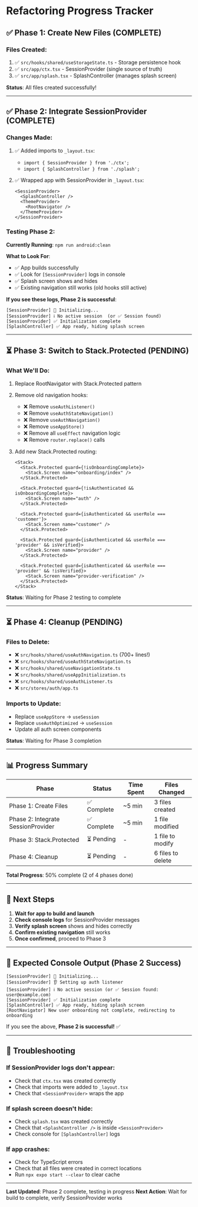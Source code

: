 # Refactoring Progress Tracker

## ✅ Phase 1: Create New Files (COMPLETE)

### Files Created:
1. ✅ `src/hooks/shared/useStorageState.ts` - Storage persistence hook
2. ✅ `src/app/ctx.tsx` - SessionProvider (single source of truth)
3. ✅ `src/app/splash.tsx` - SplashController (manages splash screen)

**Status**: All files created successfully!

---

## ✅ Phase 2: Integrate SessionProvider (COMPLETE)

### Changes Made:
1. ✅ Added imports to `_layout.tsx`:
   - `import { SessionProvider } from './ctx';`
   - `import { SplashController } from './splash';`

2. ✅ Wrapped app with SessionProvider in `_layout.tsx`:
   ```tsx
   <SessionProvider>
     <SplashController />
     <ThemeProvider>
       <RootNavigator />
     </ThemeProvider>
   </SessionProvider>
   ```

### Testing Phase 2:
**Currently Running**: `npm run android:clean`

**What to Look For**:
- ✅ App builds successfully
- ✅ Look for `[SessionProvider]` logs in console
- ✅ Splash screen shows and hides
- ✅ Existing navigation still works (old hooks still active)

**If you see these logs, Phase 2 is successful**:
```
[SessionProvider] 🚀 Initializing...
[SessionProvider] ℹ️ No active session  (or ✅ Session found)
[SessionProvider] ✅ Initialization complete
[SplashController] ✅ App ready, hiding splash screen
```

---

## ⏳ Phase 3: Switch to Stack.Protected (PENDING)

### What We'll Do:
1. Replace RootNavigator with Stack.Protected pattern
2. Remove old navigation hooks:
   - ❌ Remove `useAuthListener()`
   - ❌ Remove `useAuthStateNavigation()`
   - ❌ Remove `useAuthNavigation()`
   - ❌ Remove `useAppStore()`
   - ❌ Remove all `useEffect` navigation logic
   - ❌ Remove `router.replace()` calls

3. Add new Stack.Protected routing:
   ```tsx
   <Stack>
     <Stack.Protected guard={!isOnboardingComplete}>
       <Stack.Screen name="onboarding/index" />
     </Stack.Protected>
     
     <Stack.Protected guard={!isAuthenticated && isOnboardingComplete}>
       <Stack.Screen name="auth" />
     </Stack.Protected>
     
     <Stack.Protected guard={isAuthenticated && userRole === 'customer'}>
       <Stack.Screen name="customer" />
     </Stack.Protected>
     
     <Stack.Protected guard={isAuthenticated && userRole === 'provider' && isVerified}>
       <Stack.Screen name="provider" />
     </Stack.Protected>
     
     <Stack.Protected guard={isAuthenticated && userRole === 'provider' && !isVerified}>
       <Stack.Screen name="provider-verification" />
     </Stack.Protected>
   </Stack>
   ```

**Status**: Waiting for Phase 2 testing to complete

---

## ⏳ Phase 4: Cleanup (PENDING)

### Files to Delete:
- ❌ `src/hooks/shared/useAuthNavigation.ts` (700+ lines!)
- ❌ `src/hooks/shared/useAuthStateNavigation.ts`
- ❌ `src/hooks/shared/useNavigationState.ts`
- ❌ `src/hooks/shared/useAppInitialization.ts`
- ❌ `src/hooks/shared/useAuthListener.ts`
- ❌ `src/stores/auth/app.ts`

### Imports to Update:
- Replace `useAppStore` → `useSession`
- Replace `useAuthOptimized` → `useSession`
- Update all auth screen components

**Status**: Waiting for Phase 3 completion

---

## 📊 Progress Summary

| Phase | Status | Time Spent | Files Changed |
|-------|--------|------------|---------------|
| Phase 1: Create Files | ✅ Complete | ~5 min | 3 files created |
| Phase 2: Integrate SessionProvider | ✅ Complete | ~5 min | 1 file modified |
| Phase 3: Stack.Protected | ⏳ Pending | - | 1 file to modify |
| Phase 4: Cleanup | ⏳ Pending | - | 6 files to delete |

**Total Progress**: 50% complete (2 of 4 phases done)

---

## 🎯 Next Steps

1. **Wait for app to build and launch**
2. **Check console logs** for SessionProvider messages
3. **Verify splash screen** shows and hides correctly
4. **Confirm existing navigation** still works
5. **Once confirmed**, proceed to Phase 3

---

## 📝 Expected Console Output (Phase 2 Success)

```
[SessionProvider] 🚀 Initializing...
[SessionProvider] 👂 Setting up auth listener
[SessionProvider] ℹ️ No active session (or ✅ Session found: user@example.com)
[SessionProvider] ✅ Initialization complete
[SplashController] ✅ App ready, hiding splash screen
[RootNavigator] New user onboarding not complete, redirecting to onboarding
```

If you see the above, **Phase 2 is successful!** ✅

---

## 🚨 Troubleshooting

### If SessionProvider logs don't appear:
- Check that `ctx.tsx` was created correctly
- Check that imports were added to `_layout.tsx`
- Check that `<SessionProvider>` wraps the app

### If splash screen doesn't hide:
- Check `splash.tsx` was created correctly
- Check that `<SplashController />` is inside `<SessionProvider>`
- Check console for `[SplashController]` logs

### If app crashes:
- Check for TypeScript errors
- Check that all files were created in correct locations
- Run `npx expo start --clear` to clear cache

---

**Last Updated**: Phase 2 complete, testing in progress
**Next Action**: Wait for build to complete, verify SessionProvider works
